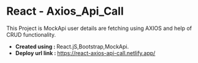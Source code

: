 # React - Axios_Api_Call

This Project is MockApi user details are fetching using AXIOS and help of CRUD functionality.

- <b>Created using : </b>React.jS,Bootstrap,MockApi.
- <b>Deploy url link : </b>https://react-axios-api-call.netlify.app/